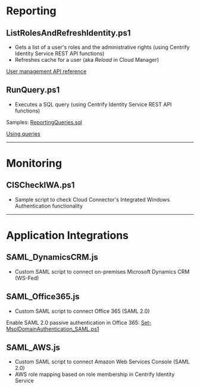 # Reporting

## ListRolesAndRefreshIdentity.ps1
* Gets a list of a user's roles and the administrative rights (using Centrify Identity Service REST API functions)
* Refreshes cache for a user (aka *Reload* in Cloud Manager)

[User management API reference](http://developer.centrify.com/site/global/documentation/api_reference/user_mgmt/index.gsp)

## RunQuery.ps1
* Executes a SQL query (using Centrify Identity Service REST API functions)

Samples: [ReportingQueries.sql](https://github.com/blooodorange/Centrify-Identity-Service/blob/master/ReportingQueries.sql)

[Using queries](http://developer.centrify.com/site/global/documentation/api_guide/using_queries/index.gsp)

---

# Monitoring

## CISCheckIWA.ps1
* Sample script to check Cloud Connector's Integrated Windows Authentication functionality

---

# Application Integrations

## SAML_DynamicsCRM.js
* Custom SAML script to connect on-premises Microsoft Dynamics CRM (WS-Fed)

## SAML_Office365.js
* Custom SAML script to connect Office 365 (SAML 2.0)

Enable SAML 2.0 passive authentication in Office 365: [Set-MsolDomainAuthentication_SAML.ps1](https://github.com/blooodorange/Centrify-Identity-Service/blob/master/Set-MsolDomainAuthentication_SAML.ps1)

## SAML_AWS.js
* Custom SAML script to connect Amazon Web Services Console (SAML 2.0)
* AWS role mapping based on role membership in Centrify Identity Service

